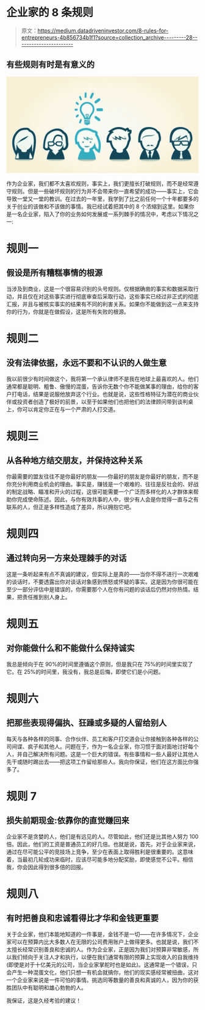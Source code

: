# 企业家的 8 条规则

> 原文：<https://medium.datadriveninvestor.com/8-rules-for-entrepreneurs-4b856734b1f1?source=collection_archive---------28----------------------->

## 有些规则有时是有意义的

![](img/d9865ece630cf763f25abd0e4514bfc2.png)

作为企业家，我们都不太喜欢规则，事实上，我们更擅长打破规则，而不是经常遵守规则。但是一些破坏规则的行为并不会带来你一直希望的成功——事实上，它会导致一堂又一堂的教训。在过去的一年里，我学到了比之前任何一个十年都要多的关于创业的该做和不该做的事情。我已经试着把其中的 8 个浓缩到这里。如果你是一名企业家，陷入了你的业务如何发展或一系列棘手的情况中，考虑以下情况之一:

# 规则一

## **假设是所有糟糕事情的根源**

当涉及到商业，这是一个很容易识别的头号规则。仅根据确凿的事实和数据采取行动，并且仅在对这些事实进行彻底审查后采取行动，这些事实已经过非正式的彻底汇报，并且与被核实事实的结果有不同的利害关系。如果你不能做到这一点来支持你的行为，你就是在做假设，这是所有失败的根源。

# 规则二

## **没有法律依据，永远不要和不认识的人做生意**

我以前很少有时间做这个，我将第一个承认律师不是我在地球上最喜欢的人。他们通常都是聪明、粗鲁、傲慢的混蛋，告诉你无数个你不能做某事的理由，给你的客户打电话，结果是说服他放弃这个行业。也就是说，这些性格特征为潜在的商业伙伴或投资者创造了极好的前景，以至于如果他们也把他们的法律顾问带到谈判桌上，你可以肯定你正在与一个严肃的人打交道。

# 规则三

## 从各种地方结交朋友，并保持这种关系

你最需要的盟友往往不是你最好的朋友——你最好的朋友是你最好的朋友，而不是你充分利用商业机会的理由。事实是，赚钱是一个艰难的、往往是反社会的、好战的制定战略、瞄准和开火的过程，这很可能需要一个广泛而多样化的人才群体来帮助你完成使命陈述。因此，与你有效共事的人中，很少有人会是你觉得一直与之有联系的人，但正是多样性造成了差异，所以拥抱它吧。

# 规则四

## **通过转向另一方来处理棘手的对话**

这是一条听起来有点不真诚的建议，但实际上是真的——当你不得不进行一次艰难的谈话时，不要透露出你对谈话对象感到愤怒或怀疑的事实。这是因为你很可能在至少一部分评估中是错误的，你需要那个人在你有问题的谈话后仍然对你热情。结果，把责任推到别人身上。

# 规则五

## 对你能做什么和不能做什么保持诚实

我总是倾向于在 90%的时间里遵循这个原则，但是我只在 75%的时间里实现了它。在 25%的时间里，我没有，我总是后悔，即使它们是小问题。

# 规则六

## **把那些表现得偏执、狂躁或多疑的人留给别人**

每天与各种各样的同事、合作伙伴、员工和客户打交道会让你接触到各种各样的公司间谍、疯子和其他人。问题在于，作为一名企业家，你习惯于面对面地讨好每个人，并自己解决所有问题。这是一个巨大的错误。有些事情和一些人最好让其他人先干或随时踢出去——把这项工作留给那些人。我向你保证，他们在这方面比你强多了。

# 规则 7

## **损失前期现金:依靠你的直觉赚回来**

企业家不是贪婪的人，他们是有远见的人。尽管如此，他们还是比其他人努力 100 倍。因此，他们的工资是普通员工的好几倍。也就是说，首先，对于企业家来说，通过在尽可能公平的竞技场上竞争，至少在表面上取得胜利是很重要的。这意味着，当最初几轮成功来临时，应该尽可能多地分配奖励，即使感觉不公平。相信我，你会因此得到很多倍的回报。

# 规则八

## 有时把善良和忠诚看得比才华和金钱更重要

关于企业家，他们本能地知道的一件事是，金钱不是一切——在许多情况下，企业家可以在预算内比大多数人在无限的公司费用账户上做得更多。也就是说，我们不太擅长经常识别善良和忠诚的人。作为企业家，正是因为我们对预算非常敏感，所以我们倾向于关注人才和执行，以便在我们通常有限的预算上实现收入的自我维持(即使是对于十亿美元的公司，当企业家掌舵时也是如此)。这通常是一个错误，只会产生一种混蛋文化，他们只想一有机会就搞你，他们的现实感经常被扭曲，这对一个企业家来说是一件可怕的事情。挑选同等数量的善良和真诚的人，因为你的获胜团队中有聪明和雄心勃勃的人。

我保证，这是久经考验的建议！